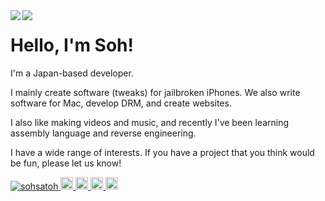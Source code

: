 <a href="https://github.com/anuraghazra/github-readme-stats">
  <img align="left" src="https://github-readme-stats.vercel.app/api?username=sohsatoh&count_private=true&show_icons=true"/>
</a>
<a href="https://github.com/anuraghazra/github-readme-stats">
  <img align="left" src="https://github-readme-stats.vercel.app/api/top-langs/?username=sohsatoh"/>
</a>

<h1>Hello, I'm Soh!</h1>
<p>I'm a Japan-based developer.</p>
<p>I mainly create software (tweaks) for jailbroken iPhones. We also write software for Mac, develop DRM, and create websites.</p>
<p>I also like making videos and music, and recently I've been learning assembly language and reverse engineering.</p>
<p>I have a wide range of interests. If you have a project that you think would be fun, please let us know!</p>

<p align="left">
  <a href="https://github.com/sohsatoh/sohsatoh/">
    <img src="https://komarev.com/ghpvc/?username=sohsatoh" alt="sohsatoh" />
  </a>
  <a href="http://twitter.com/soh_satoh">
    <img height="20" src="https://img.shields.io/twitter/follow/soh_satoh?label=Twitter&logo=twitter&style=flat" />
  </a>
  <a href="https://github.com/sohsatoh">
    <img height="20" src="https://img.shields.io/github/followers/sohsatoh?label=follow&logo=github&style=flat" />
  </a>
  <a href="https://www.reddit.com/user/s_satoh">
    <img height="20" src="https://img.shields.io/reddit/user-karma/combined/s_satoh?label=Reddit&logo=reddit&style=flat" />
  </a>
  <a href="http://qiita.com/sohsatoh">
    <img height="20" src="https://qiita-badge.apiapi.app/s/sohsatoh/posts.svg" />
  </a>
</p>

